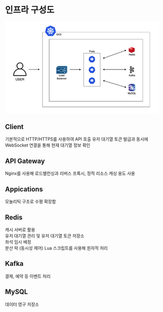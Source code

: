 # 인프라 구성도

![](./img/infra.png)

## Client

기본적으로 HTTP/HTTPS를 사용하여 API 호출
유저 대기열 토큰 발급과 동시에 WebSocket 연결을 통해 현재 대기열 정보 확인

## API Gateway

Nginx를 사용해 로드밸런싱과 리버스 프록시, 정적 리소스 캐싱 용도 사용

## Appications

모놀리틱 구조로 수평 확장함

## Redis

캐시 서버로 활용  
유저 대기열 관리 및 유저 대기열 토큰 저장소  
좌석 임시 배정  
분산 락 (동시성 제어)
Lua 스크립트를 사용해 원자적 처리

## Kafka

결제, 예약 등 이벤트 처리

## MySQL

데이터 영구 저장소
